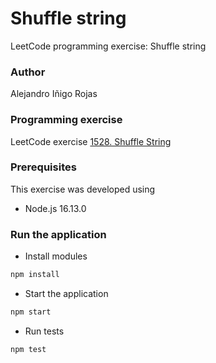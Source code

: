 # Shuffle string
LeetCode programming exercise: Shuffle string 
### Author
Alejandro Iñigo Rojas
### Programming exercise
LeetCode exercise [1528. Shuffle String](https://leetcode.com/problems/shuffle-string/)
### Prerequisites
This exercise was developed using
- Node.js 16.13.0
### Run the application
- Install modules
```bash
npm install
```
- Start the application
```bash
npm start
```
- Run tests
```bash
npm test
```
